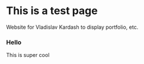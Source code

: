 # This is a test page
Website for Vladislav Kardash to display portfolio, etc.

### Hello
This is super cool

